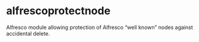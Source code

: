 # alfrescoprotectnode
Alfresco module allowing protection of Alfresco “well known” nodes against accidental delete.
